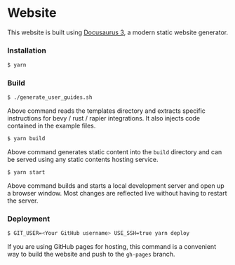 # Website

This website is built using [Docusaurus 3](https://docusaurus.io/), a modern static website generator.

### Installation

```sh
$ yarn
```

### Build

```sh
$ ./generate_user_guides.sh
```

Above command reads the templates directory and extracts specific instructions for bevy / rust / rapier integrations.
It also injects code contained in the example files.

```sh
$ yarn build
```

Above command generates static content into the `build` directory and can be served using any static contents hosting service.

```sh
$ yarn start
```

Above command builds and starts a local development server and open up a browser window. Most changes are reflected live without having to restart the server.

### Deployment

```sh
$ GIT_USER=<Your GitHub username> USE_SSH=true yarn deploy
```

If you are using GitHub pages for hosting, this command is a convenient way to build the website and push to the `gh-pages` branch.
